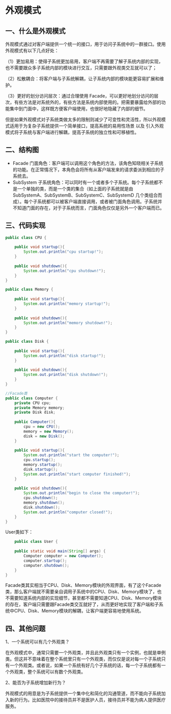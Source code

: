 # 外观模式
## 一、什么是外观模式

​		 外观模式通过对客户端提供一个统一的接口，用于访问子系统中的一群接口。使用外观模式有以下几点好处：

（1）更加易用：使得子系统更加易用，客户端不再需要了解子系统内部的实现，也不需要跟众多子系统内部的模块进行交互，只需要跟外观类交互就可以了；

（2）松散耦合：将客户端与子系统解耦，让子系统内部的模块能更容易扩展和维护。

（3）更好的划分访问层次：通过合理使用 Facade，可以更好地划分访问的层次，有些方法是对系统外的，有些方法是系统内部使用的。把需要暴露给外部的功能集中到门面中，这样既方便客户端使用，也很好地隐藏了内部的细节。

​		但是如果外观模式对子系统类做太多的限制则减少了可变性和灵活性，所以外观模式适用于为复杂子系统提供一个简单接口，提高系统的易用性场景 以及 引入外观模式将子系统与客户端进行解耦，提高子系统的独立性和可移植性。

## 二、结构图

- Facade 门面角色：客户端可以调用这个角色的方法，该角色知晓相关子系统的功能。在正常情况下，本角色会将所有从客户端发来的请求委派到相应的子系统去。
- SubSystem 子系统角色：可以同时有一个或者多个子系统。每个子系统都不是一个单独的类，而是一个类的集合（如上面的子系统就是由 SubSystemA、SubSystemB、SubSystemC、SubSystemD 几个类组合而成）。每个子系统都可以被客户端直接调用，或者被门面角色调用。子系统并不知道门面的存在，对于子系统而言，门面角色仅仅是另外一个客户端而已。

## 三、代码实现

```java
public class CPU {
	
	public void startup(){
		System.out.println("cpu startup!");
	}
	
	public void shutdown(){
		System.out.println("cpu shutdown!");
	}
}
```

```java
public class Memory {
	
	public void startup(){
		System.out.println("memory startup!");
	}
	
	public void shutdown(){
		System.out.println("memory shutdown!");
	}
}
```

```java
public class Disk {
	
	public void startup(){
		System.out.println("disk startup!");
	}
	
	public void shutdown(){
		System.out.println("disk shutdown!");
	}
}
```

```java
//Facade类
public class Computer {
	private CPU cpu;
	private Memory memory;
	private Disk disk;
	
	public Computer(){
		cpu = new CPU();
		memory = new Memory();
		disk = new Disk();
	}
	
	public void startup(){
		System.out.println("start the computer!");
		cpu.startup();
		memory.startup();
		disk.startup();
		System.out.println("start computer finished!");
	}
	
	public void shutdown(){
		System.out.println("begin to close the computer!");
		cpu.shutdown();
		memory.shutdown();
		disk.shutdown();
		System.out.println("computer closed!");
	}
}
```

 User类如下：

```java
	public class User {
 
	public static void main(String[] args) {
		Computer computer = new Computer();
		computer.startup();
		computer.shutdown();
	}
}
```

​		Facade类其实相当于CPU、Disk、Memory模块的外观界面，有了这个Facade类，那么客户端就不需要亲自调用子系统中的CPU、Disk、Memory模块了，也不需要知道系统内部的实现细节，甚至都不需要知道CPU、Disk、Memory模块的存在，客户端只需要跟Facade类交互就好了，从而更好地实现了客户端和子系统中CPU、Disk、Memory模块的解耦，让客户端更容易地使用系统。

## 四、其他问题

1、一个系统可以有几个外观类？

​    	在外观模式中，通常只需要一个外观类，并且此外观类只有一个实例，也就是单例类。但这并不意味着在整个系统里只有一个外观类，而仅仅是说对每一个子系统只有一个外观类。或者说，如果一个系统有好几个子系统的话，每一个子系统都有一个外观类，整个系统可以有数个外观类。

2、能否为子系统增加新行为？

​    	外观模式的用意是为子系统提供一个集中化和简化的沟通管道，而不能向子系统加入新的行为。比如医院中的接待员并不是医护人员，接待员并不能为病人提供医疗服务。
